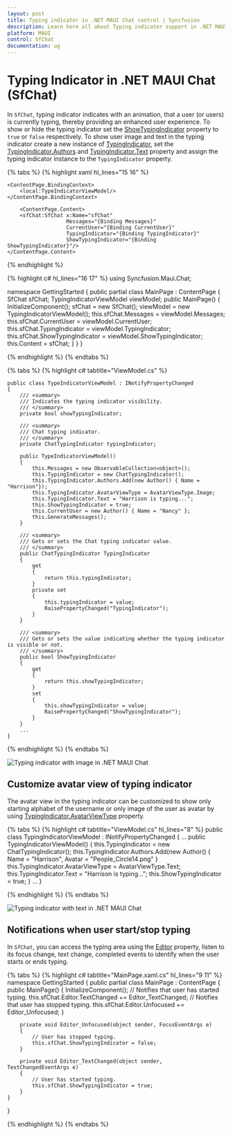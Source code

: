 ```yaml
---
layout: post
title: Typing indicator in .NET MAUI Chat control | Syncfusion
description: Learn here all about Typing indicator support in .NET MAUI Chat (SfChat) control, its elements, and more.
platform: MAUI
control: SfChat
documentation: ug
---
```


# Typing Indicator in .NET MAUI Chat (SfChat)

In `SfChat`, typing indicator indicates with an animation, that a user (or users) is currently typing, thereby providing an enhanced user experience. To show or hide the typing indicator set the [ShowTypingIndicator](https://help.syncfusion.com/cr/maui/Syncfusion.Maui.Chat.SfChat.html#Syncfusion_Maui_Chat_SfChat_ShowTypingIndicator) property to `true` or `false` respectively. To show user image and text in the typing indicator create a new instance of [TypingIndicator](https://help.syncfusion.com/cr/maui/Syncfusion.Maui.Chat.SfChat.html#Syncfusion_Maui_Chat_SfChat_TypingIndicator), set the [TypingIndicator.Authors](https://help.syncfusion.com/cr/maui/Syncfusion.Maui.Chat.ChatTypingIndicator.html#Syncfusion_Maui_Chat_ChatTypingIndicator_Authors) and [TypingIndicator.Text](https://help.syncfusion.com/cr/maui/Syncfusion.Maui.Chat.ChatTypingIndicator.html#Syncfusion_Maui_Chat_ChatTypingIndicator_Text) property and assign the typing indicator instance to the `TypingIndicator` property.

{% tabs %}
{% highlight xaml hl_lines="15 16" %}
<ContentPage xmlns="http://schemas.microsoft.com/dotnet/2021/maui"
             xmlns:x="http://schemas.microsoft.com/winfx/2009/xaml"
             xmlns:sfChat="clr-namespace:Syncfusion.Maui.Chat;assembly=Syncfusion.Maui.Chat"
             xmlns:local="clr-namespace:TypingIndicator"
             x:Class="TypingIndicator.MainPage">
    
    <ContentPage.BindingContext>
        <local:TypeIndicatorViewModel/>
    </ContentPage.BindingContext>
    
        <ContentPage.Content>
        <sfChat:SfChat x:Name="sfChat"
                       Messages="{Binding Messages}"
                       CurrentUser="{Binding CurrentUser}"
                       TypingIndicator="{Binding TypingIndicator}"
                       ShowTypingIndicator="{Binding ShowTypingIndicator}"/>
    </ContentPage.Content>
</ContentPage>

{% endhighlight %}

{% highlight c# hl_lines="16 17" %}
using Syncfusion.Maui.Chat;

namespace GettingStarted
{
    public partial class MainPage : ContentPage
    {
        SfChat sfChat;
        TypingIndicatorViewModel viewModel;
        public MainPage()
        {
            InitializeComponent();
            sfChat = new SfChat();
            viewModel = new TypingIndicatorViewModel();
            this.sfChat.Messages = viewModel.Messages;
            this.sfChat.CurrentUser = viewModel.CurrentUser;
            this.sfChat.TypingIndicator = viewModel.TypingIndicator;
            this.sfChat.ShowTypingIndicator = viewModel.ShowTypingIndicator;
            this.Content = sfChat;
         }
     }
 }

{% endhighlight %}
{% endtabs %}

{% tabs %}
{% highlight c# tabtitle="ViewModel.cs" %}

    public class TypeIndicatorViewModel : INotifyPropertyChanged
    {
        /// <summary>
        /// Indicates the typing indicator visibility. 
        /// </summary>
        private bool showTypingIndicator;

        /// <summary>
        /// Chat typing indicator.
        /// </summary>
        private ChatTypingIndicator typingIndicator;

        public TypeIndicatorViewModel()
        {
            this.Messages = new ObservableCollection<object>();
            this.TypingIndicator = new ChatTypingIndicator();
            this.TypingIndicator.Authors.Add(new Author() { Name = "Harrison"});
            this.TypingIndicator.AvatarViewType = AvatarViewType.Image;
            this.TypingIndicator.Text = "Harrison is typing...";
            this.ShowTypingIndicator = true;
            this.CurrentUser = new Author() { Name = "Nancy" };
            this.GenerateMessages();
        }

        /// <summary>
        /// Gets or sets the Chat typing indicator value.
        /// </summary>
        public ChatTypingIndicator TypingIndicator
        {
            get
            {
                return this.typingIndicator;
            }
            private set
            {
                this.typingIndicator = value;
                RaisePropertyChanged("TypingIndicator");
            }
        }

        /// <summary>
        /// Gets or sets the value indicating whether the typing indicator is visible or not.
        /// </summary>
        public bool ShowTypingIndicator
        {
            get
            {
                return this.showTypingIndicator;
            }
            set
            {
                this.showTypingIndicator = value;
                RaisePropertyChanged("ShowTypingIndicator");
            }
        }
        ...
    }

{% endhighlight %}
{% endtabs %}

![Typing indicator with image in .NET MAUI Chat](images/typing-indicator/maui-chat-typing-indicator.png)

## Customize avatar view of typing indicator

The avatar view in the typing indicator can be customized to show only starting alphabet of the username or only image of the user as avatar by using [TypingIndicator.AvatarViewType](https://help.syncfusion.com/cr/maui/Syncfusion.Maui.Chat.ChatTypingIndicator.html#Syncfusion_Maui_Chat_ChatTypingIndicator_AvatarViewType) property.

{% tabs %}
{% highlight c# tabtitle="ViewModel.cs" hl_lines="8" %}
public class TypingIndicatorViewModel : INotifyPropertyChanged
{
    ...
    public TypingIndicatorViewModel()
    {
        this.TypingIndicator = new ChatTypingIndicator();
        this.TypingIndicator.Authors.Add(new Author() { Name = "Harrison", Avatar = "People_Circle14.png" }        
        this.TypingIndicator.AvatarViewType = AvatarViewType.Text;
        this.TypingIndicator.Text = "Harrison is typing...";
        this.ShowTypingIndicator = true;
    }
    ...
 }

{% endhighlight %}
{% endtabs %}

![Typing indicator with text in .NET MAUI Chat](images/typing-indicator/maui-chat-typing-indicator-text.png)

## Notifications when user start/stop typing
 
In `SfChat`, you can access the typing area using the [Editor](https://help.syncfusion.com/cr/maui/Syncfusion.Maui.Chat.SfChat.html#Syncfusion_Maui_Chat_SfChat_Editor) property, listen to its focus change, text change, completed events to identify when the user starts or ends typing.

{% tabs %}
{% highlight c# tabtitle="MainPage.xaml.cs" hl_lines="9 11" %}
namespace GettingStarted
{
    public partial class MainPage : ContentPage
    {
        public MainPage()
        {
            InitializeComponent();
            // Notifies that user has started typing.
            this.sfChat.Editor.TextChanged += Editor_TextChanged;
            // Notifies that user has stopped typing.
            this.sfChat.Editor.Unfocused += Editor_Unfocused;
        }      

        private void Editor_Unfocused(object sender, FocusEventArgs e)
        {
            // User has stopped typing.
            this.sfChat.ShowTypingIndicator = false;
        }

        private void Editor_TextChanged(object sender, TextChangedEventArgs e)
        {
            // User has started typing.
            this.sfChat.ShowTypingIndicator = true;
        }
    }
}

{% endhighlight %}
{% endtabs %} 
